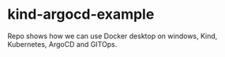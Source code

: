 # kind-argocd-example
Repo shows how we can use Docker desktop on windows, Kind, Kubernetes, ArgoCD and GITOps.
